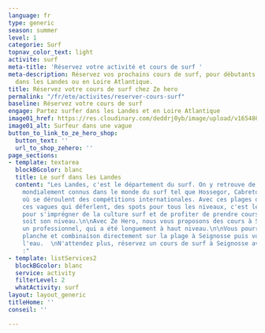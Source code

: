 ```yaml
---
language: fr
type: generic
season: summer
level: 1
categorie: Surf
topnav_color_text: light
activite: surf
meta-title: 'Réservez votre activité et cours de surf '
meta-description: Réservez vos prochains cours de surf, pour débutants ou confirmé,
  dans les Landes ou en Loire Atlantique.
title: Réservez votre cours de surf chez Ze hero
permalink: "/fr/ete/activites/reserver-cours-surf"
baseline: Réservez votre cours de surf
engage: Partez surfer dans les Landes et en Loire Atlantique
image01_href: https://res.cloudinary.com/deddrj0yb/image/upload/v1654866868/website/summer/ting-tse-wang-lc6kX5PyWT8-unsplash.jpg
image01_alt: Surfeur dans une vague
button_to_link_to_ze_hero_shop:
  button_text: ''
  url_to_shop_zehero: ''
page_sections:
- template: textarea
  blockBGcolor: blanc
  title: Le surf dans les Landes
  content: "Les Landes, c'est le département du surf. On y retrouve de nombreux spots
    mondialement connus dans le monde du surf tel que Hossegor, Cabreton, Seignosse,
    où se déroulent des compétitions internationales. Avec ces plages de sable infinies,
    ces vagues qui déferlent, des spots pour tous les niveaux, c'est le lieu idéal
    pour s'imprégner de la culture surf et de profiter de prendre cours, quel que
    soit son niveau.\n\nAvec Ze Hero, nous vous proposons des cours à Seignosse avec
    un professionnel, qui a été longuement à haut niveau.\n\nVous pourrez louer votre
    planche et combinaison directement sur la plage à Seignosse puis vous mettre à
    l'eau.  \nN'attendez plus, réservez un cours de surf à Seignosse avec Morgan d'Avezac
    :"
- template: listServices2
  blockBGcolor: blanc
  service: activity
  filterLevel: 2
  whatActivity: surf
layout: layout_generic
titleHome: ''
conseil: ''

---
```

